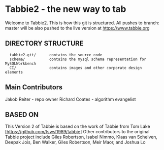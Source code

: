 Tabbie2 - the new way to tab
=======

Welcome to Tabbie2. This is how this git is structured.
All pushes to branch: master will be also pushed to the live version at https://www.tabbie.org


DIRECTORY STRUCTURE
-------------------

      tabbie2.git/      contains the source code
      schema/           contains the mysql schema representation for MySQLWorkbench
      CI/               contains images and other corporate design elements

Main Contributors
-----------------

Jakob Reiter - repo owner
Richard Coates - algorithm evangelist


BASED ON
--------
This Version 2 of Tabbie is based on the work of Tabbie from Tom Lake
[https://github.com/tswsl1989/tabbie]
Other contributors to the original Tabbie project include Giles Robertson, Isabel Nimmo, Klaas van Schelven, Deepak Jois, Ben Walker, Giles Robertson, Meir Maor, and Joshua Lo